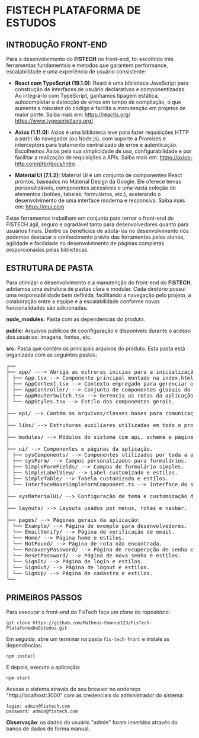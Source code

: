 # FISTECH PLATAFORMA DE ESTUDOS

## INTRODUÇÃO FRONT-END

Para o desenvolvimento do **FISTECH** no front-end, foi escolhido três ferramentas fundamentais e metodos que garantem performance, escalabilidade e uma experiência de usuário consistente:

- **React com TypeScript (19.1.0):** React é uma biblioteca JavaScript para construção de interfaces de usuário declarativas e componentizadas. Ao integrá-lo com TypeScript, ganhamos tipagem estática, autocompletar e detecção de erros em tempo de compilação, o que aumenta a robustez do código e facilita a manutenção em projetos de maior porte. Saiba mais em: <https://reactjs.org/> <https://www.typescriptlang.org/>

- **Axios (1.11.0):** Axios é uma biblioteca leve para fazer requisições HTTP a partir do navegador (ou Node.js), com suporte a Promises e interceptors para tratamento centralizado de erros e autenticação. Escolhemos Axios pela sua simplicidade de uso, configurabilidade e por facilitar a realização de requisições a APIs. Saiba mais em: <https://axios-http.com/ptbr/docs/intro>

- **Material UI (7.1.2):** Material UI é um conjunto de componentes React prontos, baseados no Material Design da Google. Ele oferece temas personalizáveis, componentes acessíveis e uma vasta coleção de elementos (botões, tabelas, formulários, etc.), acelerando o desenvolvimento de uma interface moderna e responsiva. Saiba mais em: <https://mui.com>

Estas ferramentas trabalham em conjunto para tornar o front-end do FISTECH ágil, seguro e agradável tanto para desenvolvedores quanto para usuários finais. Dentre os benefícios de adotá-las no desenvolvimento nós podemos destacar o conhecimento prévio das ferramentas pelos alunos, agilidade e facilidade no desenvolvimento de páginas completas proporcionadas pelas bibliotecas.

## ESTRUTURA DE PASTA

Para otimizar o desenvolvimento e a manutenção do front-end do **FISTECH**, adotamos uma estrutura de pastas clara e modular. Cada diretório possui uma responsabilidade bem definida, facilitando a navegação pelo projeto, a colaboração entre a equipe e a escalabilidade conforme novas funcionalidades são adicionadas:

**node_modules:** Pasta com as dependencias do produto.

**public:** Arquivos públicos de coonfiguração e disponíveis durante o acesso dos usuários: imagens, fontes, etc.

**src:** Pasta que contém os principais arquivos do produto. Esta pasta está organizada com as seguintes pastas:

<pre markdown>
┌──
├── app/ ---> Abriga as estruras inicias para a inicialização do produto.
│ ├── App.tsx --> Componente principal montado na index.html.
│ ├── AppContext.tsx --> Contexto empregado para gerenciar os componentes do sistema.
│ ├── AppController/ --> Conjunto de componentes globais do sistema (diálogos, modais, etc.).
│ ├── AppRouterSwitch.tsx --> Gerencia as rotas da aplicação.
│ └── AppStyles.tsx --> Estilo dos componentes gerais.
│
├── api/ --> Contém os arquivos/classes bases para comunicação com o banco de dados.
│
├── libs/ --> Estruturas auxiliares utilizadas em todo o produto.
│
├── modules/ --> Módulos do sistema com api, schema e páginas de CRUD (Cadastro/Visualização/Edição/Deleção).
│
├── ui/ --> Componentes e páginas da aplicação.
│ ├── sysComponents/ --> Componentes utilizados por toda a aplicação.
│ ├── sysForm/ --> Campos personalizados para formulários.
│ ├── SimpleFormFields/ --> Campos de formulário simples.
│ ├── SimpleLabelView/ --> Label customizado e estilos.
│ ├── SimpleTable/ --> Tabela customizada e estilos.
│ └── InterfaceBaseSimpleFormComponent.ts --> Interface do simpleForm.
│
├── sysMaterialUi/ --> Configuração de tema e customização do Material UI.
│
├── layouts/ --> Layouts usados por menus, rotas e navbar.
│
├── pages/ --> Páginas gerais da aplicação:
│ └── Example/ --> Página de exemplo para desenvolvedores.
│ └── EmailVerify/ --> Página de verificação de email.
│ └── Home/ --> Página home e estilos.
│ └── NotFound/ --> Página de rota não encontrada.
│ └── RecoveryPassword/ --> Página de recuperação de senha e estilos.
│ └── ResetPassword/ --> Página de nova senha e estilos.
│ └── SignIn/ --> Página de login e estilos.
│ └── SignOut/ --> Página de logout e estilos.
│ └── SignUp/ --> Página de cadastro e estilos.
└── 
</pre>

## PRIMEIROS PASSOS

Para executar o front-end do FisTech faça um clone do repositório:

    git clone https://github.com/Matheus-Emanue123/FisTech-PlataformaDeEstudos.git

Em seguida, abre um terminar na pasta `fis-tech-front` e instale as dependências:

    npm install

E depois, execute a aplicação:

    npm start

Acesse o sistema através do seu browser no endereço "http://localhost:3000" com as credenciais do administrador do sistema:

    login: admin@fistech.com
    password: admin@fistech.com

**Observação**: os dados do usuário "admin" foram inseridos através do banco de dados de forma manual;
